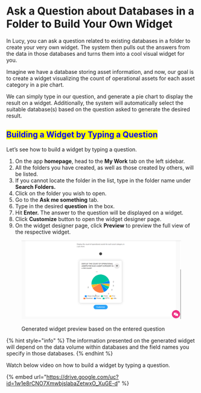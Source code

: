 # Ask a Question about Databases in a Folder to Build Your Own Widget

In Lucy, you can ask a question related to existing databases in a folder to create your very own widget. The system then pulls out the answers from the data in those databases and turns them into a cool visual widget for you.

Imagine we have a database storing asset information, and now, our goal is to create a widget visualizing the count of operational assets for each asset category in a pie chart.

We can simply type in our question, and generate a pie chart to display the result on a widget. Additionally, the system will automatically select the suitable database(s) based on the question asked to generate the desired result.

## <mark style="color:blue;">Building a Widget by Typing a Question</mark>

Let’s see how to build a widget by typing a question.

1. On the app **homepage**, head to the **My Work** tab on the left sidebar.
2. All the folders you have created, as well as those created by others, will be listed.
3. If you cannot locate the folder in the list, type in the folder name under **Search Folders.**
4. Click on the folder you wish to open.
5. Go to the **Ask me something** tab.
6. Type in the desired **question** in the box.
7. Hit **Enter.** The answer to the question will be displayed on a widget.
8. Click **Customize** button to open the widget designer page.
9. On the widget designer page, click **Preview** to preview the full view of the respective widget.

<figure><img src="../.gitbook/assets/LC_Ask a Question about Databases in a Folder to Build Your Own Widget_s1.png" alt=""><figcaption><p>Generated widget preview based on the entered question</p></figcaption></figure>



{% hint style="info" %}
The information presented on the generated widget will depend on the data volume within databases and the field names you specify in those databases.
{% endhint %}

Watch below video on how to build a widget by typing a question.

{% embed url="https://drive.google.com/uc?id=1w1e8rCNO7XmwbjslabaZetwxO_XuGE-d" %}

